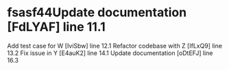# fsasf44Update documentation [FdLYAF] line 11.1
Add test case for W [IviSbw] line 12.1
Refactor codebase with Z [IfLxQ9] line 13.2
Fix issue in Y [E4auK2] line 14.1
Update documentation [oDtEFJ] line 16.3

